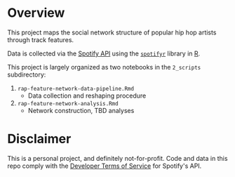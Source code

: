 # Overview
This project maps the social network structure of popular hip hop artists through track features.

Data is collected via the [Spotify API](https://developer.spotify.com/documentation/web-api/) using the [`spotifyr`](https://github.com/charlie86/spotifyr) library in [R](https://www.r-project.org/). 

This project is largely organized as two notebooks in the `2_scripts` subdirectory:
1. `rap-feature-network-data-pipeline.Rmd`
	* Data collection and reshaping procedure 
2. `rap-feature-network-analysis.Rmd`
	* Network construction, TBD analyses

# Disclaimer
This is a personal project, and definitely not-for-profit. Code and data in this repo comply with the [Developer Terms of Service](https://developer.spotify.com/terms/) for Spotify's API.